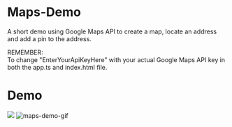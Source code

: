 # Maps-Demo
A short demo using Google Maps API to create a map, locate an address and add a pin to the address.

REMEMBER:  
To change "EnterYourApiKeyHere" with your actual Google Maps API key in both the app.ts and index.html file.

# Demo
![](demo-gif.gif)
![maps-demo-gif](https://user-images.githubusercontent.com/34272473/81265452-6af6f700-9043-11ea-9fe8-631357d9d633.gif)
